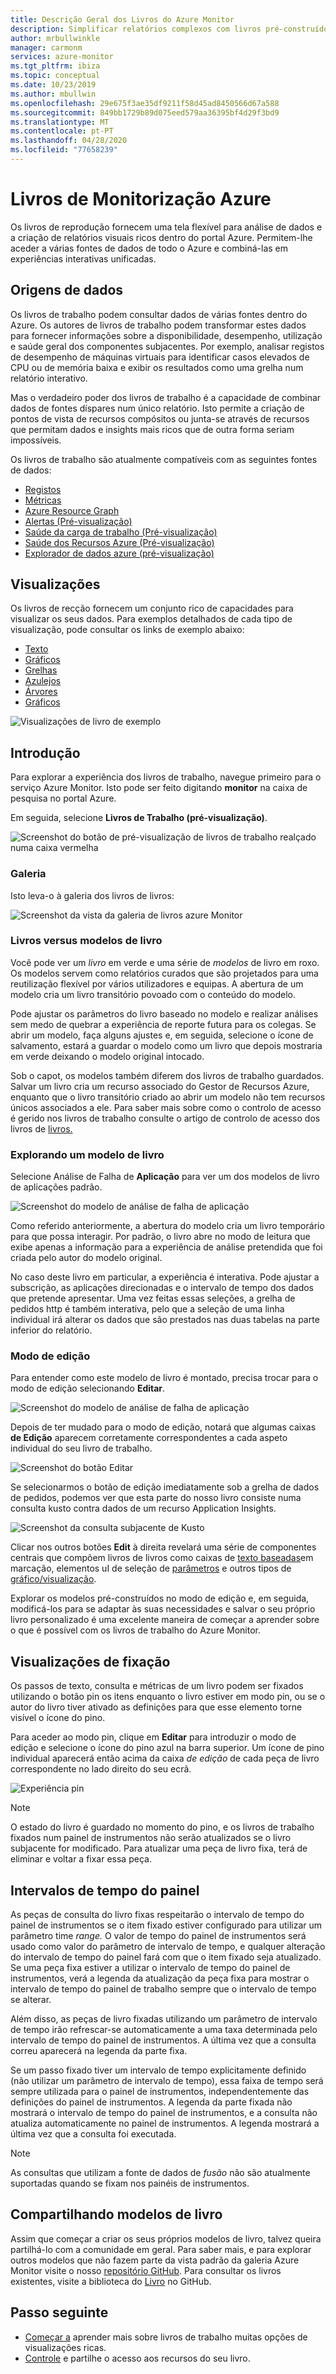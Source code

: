 ```yaml
---
title: Descrição Geral dos Livros do Azure Monitor
description: Simplificar relatórios complexos com livros pré-construídos e parametrizados personalizados
author: mrbullwinkle
manager: carmonm
services: azure-monitor
ms.tgt_pltfrm: ibiza
ms.topic: conceptual
ms.date: 10/23/2019
ms.author: mbullwin
ms.openlocfilehash: 29e675f3ae35df9211f58d45ad8450566d67a588
ms.sourcegitcommit: 849bb1729b89d075eed579aa36395bf4d29f3bd9
ms.translationtype: MT
ms.contentlocale: pt-PT
ms.lasthandoff: 04/28/2020
ms.locfileid: "77658239"
---
```

# <a name="azure-monitor-workbooks"></a>Livros de Monitorização Azure

Os livros de reprodução fornecem uma tela flexível para análise de dados e a criação de relatórios visuais ricos dentro do portal Azure. Permitem-lhe aceder a várias fontes de dados de todo o Azure e combiná-las em experiências interativas unificadas. 

## <a name="data-sources"></a>Origens de dados

Os livros de trabalho podem consultar dados de várias fontes dentro do Azure. Os autores de livros de trabalho podem transformar estes dados para fornecer informações sobre a disponibilidade, desempenho, utilização e saúde geral dos componentes subjacentes. Por exemplo, analisar registos de desempenho de máquinas virtuais para identificar casos elevados de CPU ou de memória baixa e exibir os resultados como uma grelha num relatório interativo.
  
Mas o verdadeiro poder dos livros de trabalho é a capacidade de combinar dados de fontes díspares num único relatório. Isto permite a criação de pontos de vista de recursos compósitos ou junta-se através de recursos que permitam dados e insights mais ricos que de outra forma seriam impossíveis.

Os livros de trabalho são atualmente compatíveis com as seguintes fontes de dados:

* [Registos](workbooks-data-sources.md#logs)
* [Métricas](workbooks-data-sources.md#metrics)
* [Azure Resource Graph](workbooks-data-sources.md#azure-resource-graph)
* [Alertas (Pré-visualização)](workbooks-data-sources.md#alerts-preview)
* [Saúde da carga de trabalho (Pré-visualização)](workbooks-data-sources.md#workload-health-preview)
* [Saúde dos Recursos Azure (Pré-visualização)](workbooks-data-sources.md#azure-resource-health)
* [Explorador de dados azure (pré-visualização)](workbooks-data-sources.md#azure-data-explorer-preview)

## <a name="visualizations"></a>Visualizações

Os livros de recção fornecem um conjunto rico de capacidades para visualizar os seus dados. Para exemplos detalhados de cada tipo de visualização, pode consultar os links de exemplo abaixo:

* [Texto](workbooks-visualizations.md#text)
* [Gráficos](workbooks-visualizations.md#charts)
* [Grelhas](workbooks-visualizations.md#grids)
* [Azulejos](workbooks-visualizations.md#tiles)
* [Árvores](workbooks-visualizations.md#trees)
* [Gráficos](workbooks-visualizations.md#graphs)

![Visualizações de livro de exemplo](./media/workbooks-overview/visualizations.png)

## <a name="getting-started"></a>Introdução

Para explorar a experiência dos livros de trabalho, navegue primeiro para o serviço Azure Monitor. Isto pode ser feito digitando **monitor** na caixa de pesquisa no portal Azure.

Em seguida, selecione **Livros de Trabalho (pré-visualização)**.

![Screenshot do botão de pré-visualização de livros de trabalho realçado numa caixa vermelha](./media/workbooks-overview/workbooks-preview.png)

### <a name="gallery"></a>Galeria

Isto leva-o à galeria dos livros de livros:

![Screenshot da vista da galeria de livros azure Monitor](./media/workbooks-overview/gallery.png)

### <a name="workbooks-versus-workbook-templates"></a>Livros versus modelos de livro

Você pode ver um _livro_ em verde e uma série de _modelos_ de livro em roxo. Os modelos servem como relatórios curados que são projetados para uma reutilização flexível por vários utilizadores e equipas. A abertura de um modelo cria um livro transitório povoado com o conteúdo do modelo. 

Pode ajustar os parâmetros do livro baseado no modelo e realizar análises sem medo de quebrar a experiência de reporte futura para os colegas. Se abrir um modelo, faça alguns ajustes e, em seguida, selecione o ícone de salvamento, estará a guardar o modelo como um livro que depois mostraria em verde deixando o modelo original intocado. 

Sob o capot, os modelos também diferem dos livros de trabalho guardados. Salvar um livro cria um recurso associado do Gestor de Recursos Azure, enquanto que o livro transitório criado ao abrir um modelo não tem recursos únicos associados a ele. Para saber mais sobre como o controlo de acesso é gerido nos livros de trabalho consulte o artigo de controlo de acesso dos livros de [livros.](workbooks-access-control.md)

### <a name="exploring-a-workbook-template"></a>Explorando um modelo de livro

Selecione Análise de Falha de **Aplicação** para ver um dos modelos de livro de aplicações padrão.

![Screenshot do modelo de análise de falha de aplicação](./media/workbooks-overview/failure-analysis.png)

Como referido anteriormente, a abertura do modelo cria um livro temporário para que possa interagir. Por padrão, o livro abre no modo de leitura que exibe apenas a informação para a experiência de análise pretendida que foi criada pelo autor do modelo original.

No caso deste livro em particular, a experiência é interativa. Pode ajustar a subscrição, as aplicações direcionadas e o intervalo de tempo dos dados que pretende apresentar. Uma vez feitas essas seleções, a grelha de pedidos http é também interativa, pelo que a seleção de uma linha individual irá alterar os dados que são prestados nas duas tabelas na parte inferior do relatório.

### <a name="editing-mode"></a>Modo de edição

Para entender como este modelo de livro é montado, precisa trocar para o modo de edição selecionando **Editar**. 

![Screenshot do modelo de análise de falha de aplicação](./media/workbooks-overview/edit.png)

Depois de ter mudado para o modo de edição, notará que algumas caixas **de Edição** aparecem corretamente correspondentes a cada aspeto individual do seu livro de trabalho.

![Screenshot do botão Editar](./media/workbooks-overview/edit-mode.png)

Se selecionarmos o botão de edição imediatamente sob a grelha de dados de pedidos, podemos ver que esta parte do nosso livro consiste numa consulta kusto contra dados de um recurso Application Insights.

![Screenshot da consulta subjacente de Kusto](./media/workbooks-overview/kusto.png)

Clicar nos outros botões **Edit** à direita revelará uma série de componentes centrais que compõem livros de livros como caixas de [texto baseadas](workbooks-visualizations.md#text)em marcação, elementos uI de seleção de [parâmetros](workbooks-parameters.md) e outros tipos de [gráfico/visualização](workbooks-visualizations.md). 

Explorar os modelos pré-construídos no modo de edição e, em seguida, modificá-los para se adaptar às suas necessidades e salvar o seu próprio livro personalizado é uma excelente maneira de começar a aprender sobre o que é possível com os livros de trabalho do Azure Monitor.

## <a name="pinning-visualizations"></a>Visualizações de fixação

Os passos de texto, consulta e métricas de um livro podem ser fixados utilizando o botão pin os itens enquanto o livro estiver em modo pin, ou se o autor do livro tiver ativado as definições para que esse elemento torne visível o ícone do pino. 

Para aceder ao modo pin, clique em **Editar** para introduzir o modo de edição e selecione o ícone do pino azul na barra superior. Um ícone de pino individual aparecerá então acima da caixa *de edição* de cada peça de livro correspondente no lado direito do seu ecrã.

![Experiência pin](./media/workbooks-overview/pin-experience.png)

> [!NOTE]
> O estado do livro é guardado no momento do pino, e os livros de trabalho fixados num painel de instrumentos não serão atualizados se o livro subjacente for modificado. Para atualizar uma peça de livro fixa, terá de eliminar e voltar a fixar essa peça.

## <a name="dashboard-time-ranges"></a>Intervalos de tempo do painel

As peças de consulta do livro fixas respeitarão o intervalo de tempo do painel de instrumentos se o item fixado estiver configurado para utilizar um parâmetro time *range.* O valor de tempo do painel de instrumentos será usado como valor do parâmetro de intervalo de tempo, e qualquer alteração do intervalo de tempo do painel fará com que o item fixado seja atualizado. Se uma peça fixa estiver a utilizar o intervalo de tempo do painel de instrumentos, verá a legenda da atualização da peça fixa para mostrar o intervalo de tempo do painel de trabalho sempre que o intervalo de tempo se alterar. 

Além disso, as peças de livro fixadas utilizando um parâmetro de intervalo de tempo irão refrescar-se automaticamente a uma taxa determinada pelo intervalo de tempo do painel de instrumentos. A última vez que a consulta correu aparecerá na legenda da parte fixa.

Se um passo fixado tiver um intervalo de tempo explicitamente definido (não utilizar um parâmetro de intervalo de tempo), essa faixa de tempo será sempre utilizada para o painel de instrumentos, independentemente das definições do painel de instrumentos. A legenda da parte fixada não mostrará o intervalo de tempo do painel de instrumentos, e a consulta não atualiza automaticamente no painel de instrumentos. A legenda mostrará a última vez que a consulta foi executada.

> [!NOTE]
> As consultas que utilizam a fonte de dados de *fusão* não são atualmente suportadas quando se fixam nos painéis de instrumentos.

## <a name="sharing-workbook-templates"></a>Compartilhando modelos de livro

Assim que começar a criar os seus próprios modelos de livro, talvez queira partilhá-lo com a comunidade em geral. Para saber mais, e para explorar outros modelos que não fazem parte da vista padrão da galeria Azure Monitor visite o nosso [repositório GitHub](https://github.com/Microsoft/Application-Insights-Workbooks/blob/master/README.md). Para consultar os livros existentes, visite a biblioteca do [Livro](https://github.com/microsoft/Application-Insights-Workbooks/tree/master/Workbooks) no GitHub.

## <a name="next-step"></a>Passo seguinte

* [Começar a](workbooks-visualizations.md) aprender mais sobre livros de trabalho muitas opções de visualizações ricas.
* [Controle](workbooks-access-control.md) e partilhe o acesso aos recursos do seu livro.

